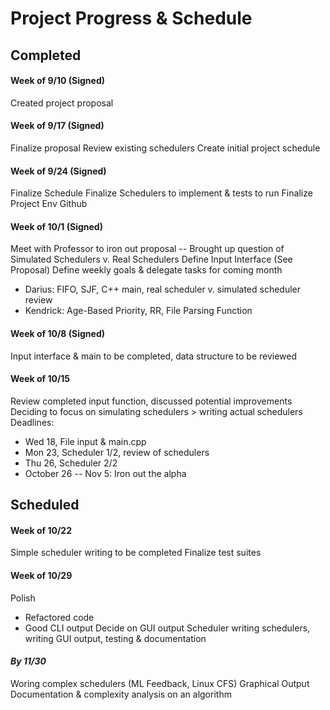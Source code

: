 # Project Progress & Schedule

## Completed
#### Week of 9/10 (Signed)
Created project proposal

#### Week of 9/17 (Signed)
Finalize proposal
Review existing schedulers
Create initial project schedule

#### Week of 9/24 (Signed)
Finalize Schedule
Finalize Schedulers to implement & tests to run
Finalize Project Env 
Github

#### Week of 10/1 (Signed)
Meet with Professor to iron out proposal -- Brought up question of Simulated Schedulers v. Real Schedulers
Define Input Interface (See Proposal)
Define weekly goals & delegate tasks for coming month
* Darius: FIFO, SJF, C++ main, real scheduler v. simulated scheduler review
* Kendrick: Age-Based Priority, RR, File Parsing Function

#### Week of 10/8 (Signed)
Input interface & main to be completed, data structure to be reviewed

#### Week of 10/15
Review completed input function, discussed potential improvements
Deciding to focus on simulating schedulers > writing actual schedulers
Deadlines: 
* Wed 18, File input & main.cpp
* Mon 23, Scheduler 1/2, review of schedulers
* Thu 26, Scheduler 2/2
* October 26 -- Nov 5: Iron out the alpha

## Scheduled
#### Week of 10/22
Simple scheduler writing to be completed
Finalize test suites

#### Week of 10/29
Polish
* Refactored code
* Good CLI output
Decide on GUI output
Scheduler writing schedulers, writing GUI output, testing & documentation

#### _By 11/30_
Woring complex schedulers (ML Feedback, Linux CFS)
Graphical Output
Documentation & complexity analysis on an algorithm

